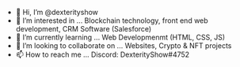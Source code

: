 - 👋 Hi, I’m @dexterityshow
- 👀 I’m interested in ... Blockchain technology, front end web development, CRM Software (Salesforce)
- 🌱 I’m currently learning ... Web Developmenmt (HTML, CSS, JS)
- 💞️ I’m looking to collaborate on ... Websites, Crypto & NFT projects
- 📫 How to reach me ... Discord: DexterityShow#4752

<!---
dexterityshow/dexterityshow is a ✨ special ✨ repository because its `README.md` (this file) appears on your GitHub profile.
You can click the Preview link to take a look at your changes.
--->

